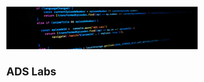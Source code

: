 ![Image](https://raw.githubusercontent.com/ads-labs/.github/refs/heads/main/profile/1729772427276.jpg)
# ADS Labs
